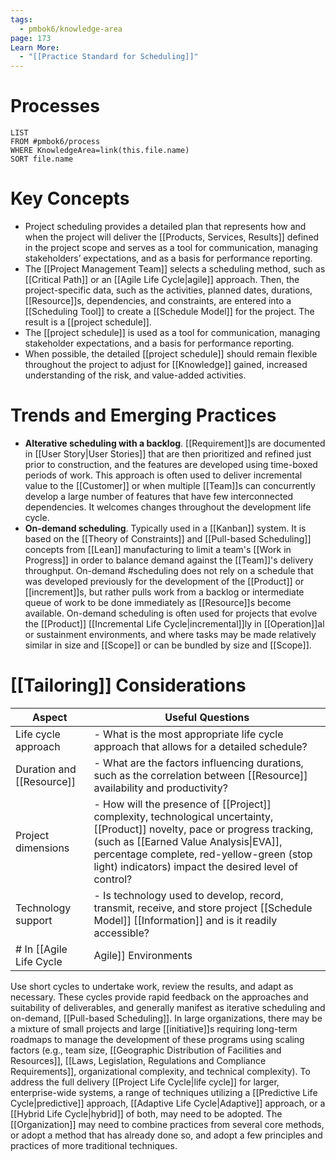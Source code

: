 ```yaml
---
tags:
  - pmbok6/knowledge-area
page: 173
Learn More:
  - "[[Practice Standard for Scheduling]]"
---
```

# Processes
```dataview
LIST
FROM #pmbok6/process 
WHERE KnowledgeArea=link(this.file.name)
SORT file.name
```
# Key Concepts
- Project scheduling provides a detailed plan that represents how and when the project will deliver the [[Products, Services, Results]] defined in the project scope and serves as a tool for communication, managing stakeholders’ expectations, and as a basis for performance reporting.
- The [[Project Management Team]] selects a scheduling method, such as [[Critical Path]] or an [[Agile Life Cycle|agile]] approach. Then, the project-specific data, such as the activities, planned dates, durations, [[Resource]]s, dependencies, and constraints, are entered into a [[Scheduling Tool]] to create a [[Schedule Model]] for the project. The result is a [[project schedule]].
- The [[project schedule]] is used as a tool for communication, managing stakeholder expectations, and a basis for performance reporting.
- When possible, the detailed [[project schedule]] should remain flexible throughout the project to adjust for [[Knowledge]] gained, increased understanding of the risk, and value-added activities.
# Trends and Emerging Practices
- **Alterative scheduling with a backlog**. [[Requirement]]s are documented in [[User Story|User Stories]] that are then prioritized and refined just prior to construction, and the features are developed using time-boxed periods of work. This approach is often used to deliver incremental value to the [[Customer]] or when multiple [[Team]]s can concurrently develop a large number of features that have few interconnected dependencies. It welcomes changes throughout the development life cycle.
- **On-demand scheduling**. Typically used in a [[Kanban]] system. It is based on the [[Theory of Constraints]] and [[Pull-based Scheduling]] concepts from [[Lean]] manufacturing to limit a team's [[Work in Progress]] in order to balance demand against the [[Team]]'s delivery throughput. On-demand #scheduling does not rely on a schedule that was developed previously for the development of the [[Product]] or [[increment]]s, but rather pulls work from a backlog or intermediate queue of work to be done immediately as [[Resource]]s become available. On-demand scheduling is often used for projects that evolve the [[Product]] [[Incremental Life Cycle|incremental]]ly in [[Operation]]al or sustainment environments, and where tasks may be made relatively similar in size and [[Scope]] or can be bundled by size and [[Scope]].
# [[Tailoring]] Considerations
| Aspect | Useful Questions |
| ---- | ---- |
| Life cycle approach | - What is the most appropriate life cycle approach that allows for a detailed schedule? |
| Duration and [[Resource]] | - What are the factors influencing durations, such as the correlation between [[Resource]] availability and productivity? |
| Project dimensions | - How will the presence of [[Project]] complexity, technological uncertainty, [[Product]] novelty, pace or progress tracking, (such as [[Earned Value Analysis\|EVA]], percentage complete, red-yellow-green (stop light) indicators) impact the desired level of control? |
| Technology support | - Is technology used to develop, record, transmit, receive, and store project [[Schedule Model]] [[Information]] and is it readily accessible? |
# In [[Agile Life Cycle|Agile]] Environments
Use short cycles to undertake work, review the results, and adapt as necessary. These cycles provide rapid feedback on the approaches and suitability of deliverables, and generally manifest as iterative scheduling and on-demand, [[Pull-based Scheduling]].
In large organizations, there may be a mixture of small projects and large [[initiative]]s requiring long-term roadmaps to manage the development of these programs using scaling factors (e.g., team size, [[Geographic Distribution of Facilities and Resources]], [[Laws, Legislation, Regulations and Compliance Requirements]], organizational complexity, and technical complexity). To address the full delivery [[Project Life Cycle|life cycle]] for larger, enterprise-wide systems, a range of techniques utilizing a [[Predictive Life Cycle|predictive]] approach, [[Adaptive Life Cycle|Adaptive]] approach, or a [[Hybrid Life Cycle|hybrid]] of both, may need to be adopted. The [[Organization]] may need to combine practices from several core methods, or adopt a method that has already done so, and adopt a few principles and practices of more traditional techniques.